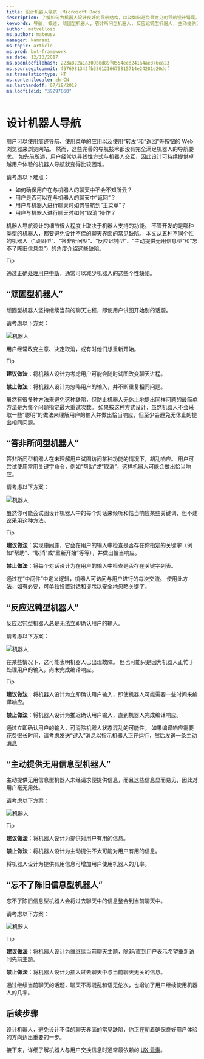 ```yaml
---
title: 设计机器人导航 |Microsoft Docs
description: 了解如何为机器人设计良好的导航结构，以及如何避免最常见的导航设计错误。
keywords: 导航, 概述, 顽固型机器人, 答非所问型机器人, 反应迟钝型机器人, 主动提供无用信息型机器人, 忘不了陈旧信息型机器人
author: matvelloso
ms.author: mateusv
manager: kamrani
ms.topic: article
ms.prod: bot-framework
ms.date: 12/13/2017
ms.openlocfilehash: 223a822a1a309b8d89f0554eed241a4ae376ea23
ms.sourcegitcommit: f576981342fb3361216675815714e24281e20ddf
ms.translationtype: HT
ms.contentlocale: zh-CN
ms.lasthandoff: 07/18/2018
ms.locfileid: "39297860"
---
```

# <a name="design-bot-navigation"></a>设计机器人导航

用户可以使用痕迹导航、使用菜单的应用以及使用“转发”和“返回”等按钮的 Web 浏览器来浏览网站。 然而，这些完善的导航技术都没有完全满足机器人的导航要求。 如[先前所述](~/bot-service-design-conversation-flow.md#handle-interruptions)，用户经常以非线性方式与机器人交互，因此设计可持续提供卓越用户体验的机器人导航就变得比较困难。 

请考虑以下难点：

- 如何确保用户在与机器人的聊天中不会不知所云？ 
- 用户是否可以在与机器人的聊天中“返回”？ 
- 用户与机器人进行聊天时如何导航到“主菜单”？ 
- 用户与机器人进行聊天时如何“取消”操作？ 

机器人导航设计的细节很大程度上取决于机器人支持的功能。 不管开发的是哪种类型的机器人，都要避免设计不佳的聊天界面的常见缺陷。 本文从五种不同个性的机器人（“顽固型”、“答非所问型”、“反应迟钝型”、“主动提供无用信息型”和“忘不了陈旧信息型”）的角度介绍这些缺陷。 

> [!TIP]
> 通过正确[处理用户中断](v4sdk/bot-builder-howto-handle-user-interrupt.md)，通常可以减少机器人的这些个性缺陷。

## <a name="the-stubborn-bot"></a>“顽固型机器人”

顽固型机器人坚持继续当前的聊天进程，即使用户试图开始别的话题。 

请考虑以下方案： 

![机器人](~/media/bot-service-design-navigation/stubborn-bot-new.png)

用户经常改变主意、决定取消，或有时他们想重新开始。 

> [!TIP]
> <b>建议做法</b>：将机器人设计为考虑用户可能会随时试图改变聊天进程。 
>
> <b>禁止做法</b>：将机器人设计为忽略用户的输入，并不断重复相同问题。 

虽然有很多种方法来避免这种缺陷，但防止机器人无休止地提出同样问题的最简单方法是为每个问题指定最大重试次数。 如果按这种方式设计，虽然机器人不会采取一些“聪明”的做法来理解用户的输入并做出恰当响应，但至少会避免无休止的提出相同问题。 

## <a name="the-clueless-bot"></a>“答非所问型机器人”

答非所问型机器人在未理解用户试图访问某种功能的情况下，胡乱响应。 用户可尝试使用常用关键字命令，例如“帮助”或“取消”，这样机器人可能会做出恰当响应。

请考虑以下方案： 

![机器人](~/media/bot-service-design-navigation/clueless-bot.png)

虽然你可能会试图设计机器人中的每个对话来倾听和恰当响应某些关键词，但不建议采用这种方法。 

> [!TIP]
> <b>建议做法</b>：实现[中间件](v4sdk/bot-builder-create-middleware.md)，它会在用户的输入中检查是否存在你指定的关键字（例如“帮助”、“取消”或“重新开始”等等），并做出恰当响应。 
> 
> <b>禁止做法</b>：将每个对话设计为在用户的输入中检查是否存在关键字列表。 

通过在“中间件”中定义逻辑，机器人可访问与用户进行的每次交流。 使用此方法，如有必要，可单独设置对话和提示以安全地忽略关键字。

## <a name="the-mysterious-bot"></a>“反应迟钝型机器人”

反应迟钝型机器人总是无法立即确认用户的输入。 

请考虑以下方案： 

![机器人](~/media/bot-service-design-navigation/mysterious-bot.png)

在某些情况下，这可能表明机器人已出现故障。 但也可能只是因为机器人正忙于处理用户的输入，尚未完成编译响应。 

> [!TIP]
> <b>建议做法</b>：将机器人设计为立即确认用户输入，即使机器人可能需要一些时间来编译响应。 
> 
> <b>禁止做法</b>：将机器人设计为推迟确认用户输入，直到机器人完成编译响应。

通过立即确认用户的输入，可消除机器人状态混乱的可能性。 如果编译响应需要花费很长时间，请考虑发送“键入”消息以指示机器人正在运行，然后发送一条[主动消息](v4sdk/bot-builder-howto-proactive-message.md)

## <a name="the-captain-obvious-bot"></a>“主动提供无用信息型机器人”

主动提供无用信息型机器人未经请求便提供信息，而且这些信息显而易见，因此对用户毫无用处。 

请考虑以下方案：

![机器人](~/media/bot-service-design-navigation/captainobvious-bot.png)

> [!TIP]
> <b>建议做法</b>：将机器人设计为提供对用户有用的信息。 
> 
> <b>禁止做法</b>：将机器人设计为主动提供不太可能对用户有用的信息。

将机器人设计为提供有用信息可增加用户使用机器人的几率。

## <a name="the-bot-that-cant-forget"></a>“忘不了陈旧信息型机器人”

忘不了陈旧信息型机器人会将过去聊天中的信息整合到当前聊天中。 

请考虑以下方案：

![机器人](~/media/bot-service-design-navigation/rememberall-bot.png)

> [!TIP]
> <b>建议做法</b>：将机器人设计为维继续当前聊天主题，除非/直到用户表示希望重新访问先前主题。 
> 
> <b>禁止做法</b>：将机器人设计为插入过去聊天中与当前聊天无关的信息。

通过继续当前聊天的话题，聊天不再混乱和语无伦次，也增加了用户继续使用机器人的几率。

## <a name="next-steps"></a>后续步骤

设计机器人，避免设计不佳的聊天界面的常见缺陷，你正在朝着确保良好用户体验的方向迈出重要的一步。 

接下来，详细了解机器人与用户交换信息时通常最依赖的 [UX 元素](~/bot-service-design-user-experience.md)。 
